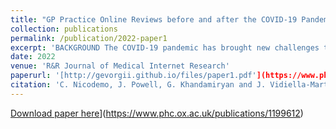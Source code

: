 ```yaml
---
title: "GP Practice Online Reviews before and after the COVID-19 Pandemic"
collection: publications
permalink: /publication/2022-paper1
excerpt: 'BACKGROUND The COVID-19 pandemic has brought new challenges to in-person encounters with general practitioners (GPs) and has fostered the use of digital health tools. Patient online reviews (PORs) of health care experience offer a method for patients to feedback on the quality of their care. OBJECTIVE This study sought to determine the latest trends in patient feedback for English GP practices in the National Health Service (NHS). METHODS Publicly available PORs for English GP practices between January 2019 and February 2021 were identified and scraped from the NHS website. PORs were characterized based on numerical star ratings (ranging from one to five) and the polarity of their comments. These measures were also calculated at GP practice level to understand whether patients’ perceptions of their practices are constant across time. RESULTS Of the 58,970 PORs posted between February 2019 and February 2021, 64·6% were positive (defined as a star rating of four or five out of five). After the lockdown measures imposed in April 2020, the share of encounters with GPs rated positively by customers increased. General practices were less likely to reply to their patients’ reviews after April 2020. The relative rank of practices based on their average star rating remained rather constant after the start of the lockdown measures. CONCLUSIONS This study demonstrates how PORs can be used to detect instances of particularly good or bad practice. Since GP Patient Survey has been disrupted during the COVID-19 period, this could be another measure for policy makers to track practice quality.'
date: 2022
venue: 'R&R Journal of Medical Internet Research'
paperurl: '[http://gevorgii.github.io/files/paper1.pdf'](https://www.phc.ox.ac.uk/publications/1199612)
citation: 'C. Nicodemo, J. Powell, G. Khandamiryan and J. Vidiella-Martin, RR Journal of Medical Internet Research, 2022'
---
```


[Download paper here]([http://academicpages.github.io/files/paper1.pdf)](https://www.phc.ox.ac.uk/publications/1199612)


